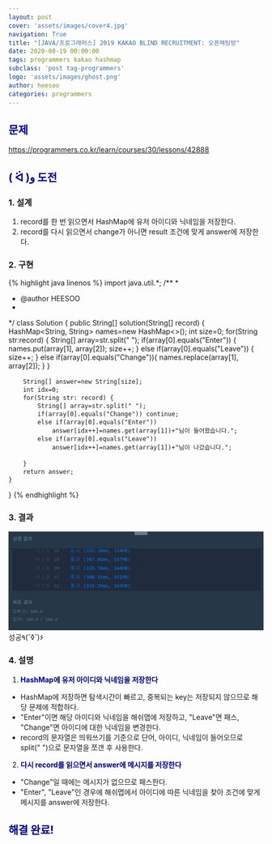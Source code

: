 ```yaml
---
layout: post
cover: 'assets/images/cover4.jpg'
navigation: True
title: "[JAVA/프로그래머스] 2019 KAKAO BLIND RECRUITMENT: 오픈채팅방"
date: 2020-08-19 00:00:00
tags: programmers kakao hashmap
subclass: 'post tag-programmers'
logo: 'assets/images/ghost.png'
author: heesoo
categories: programmers
---
```

## <span style="color:navy">문제</span>
<https://programmers.co.kr/learn/courses/30/lessons/42888>

## <span style="color:navy">( ᐛ )و 도전</span>

### 1. 설계
1. record를 한 번 읽으면서 HashMap에 유저 아이디와 닉네임을 저장한다.
2. record를 다시 읽으면서 change가 아니면 result 조건에 맞게 answer에 저장한다.

### 2. 구현 
{% highlight java linenos %}
import java.util.*;
/**
 *
 * @author HEESOO
 *
 */
class Solution {
    public String[] solution(String[] record) {
		HashMap<String, String> names=new HashMap<>();
		int size=0;
		for(String str:record) {
			String[] array=str.split(" ");
			if(array[0].equals("Enter")) {
				names.put(array[1], array[2]);
				size++;
			}
			else if(array[0].equals("Leave")) {
				size++;
			}
			else if(array[0].equals("Change")){
				names.replace(array[1], array[2]);
			}
		}
		
		String[] answer=new String[size];
		int idx=0;
		for(String str: record) {
			String[] array=str.split(" ");
			if(array[0].equals("Change")) continue;
			else if(array[0].equals("Enter")) 
				answer[idx++]=names.get(array[1])+"님이 들어왔습니다.";			
			else if(array[0].equals("Leave")) 
				answer[idx++]=names.get(array[1])+"님이 나갔습니다.";
			
		}
		return answer;
	}
}
{% endhighlight %}

### 3. 결과
![실행결과](./assets/images/200819_1.PNG)
성공٩(˘◊˘)۶

### 4. 설명
1. **<span style="color:navy">HashMap에 유저 아이디와 닉네임을 저장한다</span>**
- HashMap에 저장하면 탐색시간이 빠르고, 중복되는 key는 저장되지 않으므로 해당 문제에 적합하다.
- "Enter"이면 해당 아이디와 닉네임을 해쉬맵에 저장하고, "Leave"면 패스, "Change"면 아이디에 대한 닉네임을 변경한다.
- record의 문자열은 띄워쓰기를 기준으로 단어, 아이디, 닉네임이 들어오므로 split(" ")으로 문자열을 쪼갠 후 사용한다.

2. **<span style="color:navy">다시 record를 읽으면서 answer에 메시지를 저장한다</span>**
- "Change"일 때에는 메시지가 없으므로 패스한다.
- "Enter", "Leave"인 경우에 해쉬맵에서 아이디에 따른 닉네임을 찾아 조건에 맞게 메시지를 answer에 저장한다.

## <span style="color:navy">해결 완료!</span>

